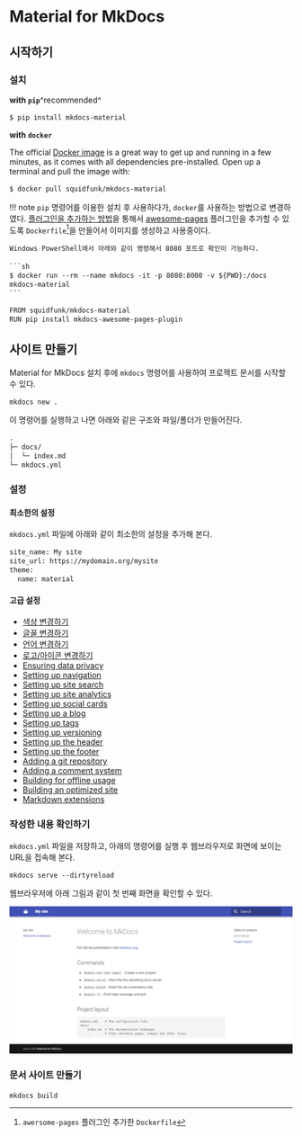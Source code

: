 # Material for MkDocs

## 시작하기

### 설치

**with `pip`**^recommended^

```sh
$ pip install mkdocs-material
```

**with `docker`**

The official [Docker image](https://hub.docker.com/r/squidfunk/mkdocs-material/) is a great way to get up and running in a few minutes, as it comes with all dependencies pre-installed. Open up a terminal and pull the image with:

```sh
$ docker pull squidfunk/mkdocs-material
```

!!! note
    `pip` 명령어를 이용한 설치 후 사용하다가, `docker`를 사용하는 방법으로 변경하였다.
    [플러그인을 추가하는 방법](https://squidfunk.github.io/mkdocs-material/getting-started/?h=docker#with-docker)을 통해서 [awesome-pages](https://github.com/lukasgeiter/mkdocs-awesome-pages-plugin) 플러그인을 추가할 수 있도록 `Dockerfile`[^1]을 만들어서 이미지를 생성하고 사용중이다.

    Windows PowerShell에서 아래와 같이 명령해서 8080 포트로 확인이 가능하다.
    
    ```sh
    $ docker run --rm --name mkdocs -it -p 8080:8000 -v ${PWD}:/docs mkdocs-material
    ```

[^1]: `awersome-pages` 플러그인 추가한 `Dockerfile`
```title="Dockerfile"
FROM squidfunk/mkdocs-material
RUN pip install mkdocs-awesome-pages-plugin
```

## 사이트 만들기

Material for MkDocs 설치 후에 `mkdocs` 명령어를 사용하여 프로젝트 문서를 시작할 수 있다.

```
mkdocs new .
```

이 명령어를 실행하고 나면 아래와 같은 구조와 파일/폴더가 만들어진다.

```
.
├─ docs/
│  └─ index.md
└─ mkdocs.yml
```

### 설정

#### 최소한의 설정

`mkdocs.yml` 파일에 아래와 같이 최소한의 설정을 추가해 본다.

```
site_name: My site
site_url: https://mydomain.org/mysite
theme:
  name: material
```

#### 고급 설정

<div class="mdx-columns" markdown>

- [색상 변경하기]
- [글꼴 변경하기]
- [언어 변경하기]
- [로고/아이콘 변경하기]
- [Ensuring data privacy]
- [Setting up navigation]
- [Setting up site search]
- [Setting up site analytics]
- [Setting up social cards]
- [Setting up a blog]
- [Setting up tags]
- [Setting up versioning]
- [Setting up the header]
- [Setting up the footer]
- [Adding a git repository]
- [Adding a comment system]
- [Building for offline usage]
- [Building an optimized site]
- [Markdown extensions]

</div>

[색상 변경하기]: https://squidfunk.github.io/mkdocs-material/setup/changing-the-colors
[글꼴 변경하기]: https://squidfunk.github.io/mkdocs-material/setup/changing-the-fonts
[언어 변경하기]: https://squidfunk.github.io/mkdocs-material/setup/changing-the-language
[로고/아이콘 변경하기]: https://squidfunk.github.io/mkdocs-material/setup/changing-the-logo-and-icons
[Ensuring data privacy]: https://squidfunk.github.io/mkdocs-material/setup/ensuring-data-privacy
[Setting up navigation]: https://squidfunk.github.io/mkdocs-material/setup/setting-up-navigation
[Setting up site search]: https://squidfunk.github.io/mkdocs-material/setup/setting-up-site-search
[Setting up site analytics]: https://squidfunk.github.io/mkdocs-material/setup/setting-up-site-analytics
[Setting up social cards]: https://squidfunk.github.io/mkdocs-material/setup/setting-up-social-cards
[Setting up a blog]: https://squidfunk.github.io/mkdocs-material/setup/setting-up-a-blog
[Setting up tags]: https://squidfunk.github.io/mkdocs-material/setup/setting-up-tags
[Setting up versioning]: https://squidfunk.github.io/mkdocs-material/setup/setting-up-versioning
[Setting up the header]: https://squidfunk.github.io/mkdocs-material/setup/setting-up-the-header
[Setting up the footer]: https://squidfunk.github.io/mkdocs-material/setup/setting-up-the-footer
[Adding a git repository]: https://squidfunk.github.io/mkdocs-material/setup/adding-a-git-repository
[Adding a comment system]: https://squidfunk.github.io/mkdocs-material/setup/adding-a-comment-system
[Building for offline usage]: https://squidfunk.github.io/mkdocs-material/setup/building-for-offline-usage
[Building an optimized site]: https://squidfunk.github.io/mkdocs-material/setup/building-an-optimized-site
[Markdown extensions]: https://squidfunk.github.io/mkdocs-material/setup/extensions/index


### 작성한 내용 확인하기

`mkdocs.yml` 파일을 저장하고, 아래의 명령어를 실행 후 웹브라우저로 화면에 보이는 URL을 접속해 본다.

```
mkdocs serve --dirtyreload
```

웹브라우저에 아래 그림과 같이 첫 번째 화면을 확인할 수 있다.

![Material for MkDocs 첫 화면](imgs/material4mkdocs001.png)

### 문서 사이트 만들기

```
mkdocs build
```
